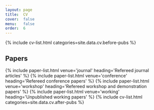 ```yaml
---
layout: page
title:  CV
cover:  false
menu:   false
order:  6
---
```


{% include cv-list.html categories=site.data.cv.before-pubs %}
<h2>Papers</h2>
{% include paper-list.html venue='journal' heading='Refereed journal articles' %}
{% include paper-list.html venue='conference' heading='Refereed conference papers' %}
{% include paper-list.html venue='workshop' heading='Refereed workshop and demonstration papers' %}
{% include paper-list.html venue='working' heading='Unpublished working papers' %}
{% include cv-list.html categories=site.data.cv.after-pubs %}


